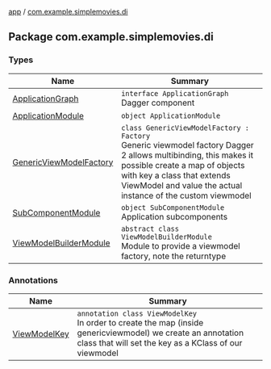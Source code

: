 [app](../index.md) / [com.example.simplemovies.di](./index.md)

## Package com.example.simplemovies.di

### Types

| Name | Summary |
|---|---|
| [ApplicationGraph](-application-graph/index.md) | `interface ApplicationGraph`<br>Dagger component |
| [ApplicationModule](-application-module/index.md) | `object ApplicationModule` |
| [GenericViewModelFactory](-generic-view-model-factory/index.md) | `class GenericViewModelFactory : Factory`<br>Generic viewmodel factory Dagger 2 allows multibinding, this makes it possible create a map of objects with key a class that extends ViewModel and value the actual instance of the custom viewmodel |
| [SubComponentModule](-sub-component-module.md) | `object SubComponentModule`<br>Application subcomponents |
| [ViewModelBuilderModule](-view-model-builder-module/index.md) | `abstract class ViewModelBuilderModule`<br>Module to provide a viewmodel factory, note the returntype |

### Annotations

| Name | Summary |
|---|---|
| [ViewModelKey](-view-model-key/index.md) | `annotation class ViewModelKey`<br>In order to create the map (inside genericviewmodel) we create an annotation class that will set the key as a KClass of our viewmodel |

